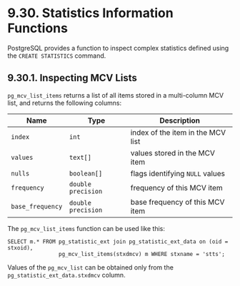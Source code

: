 # 9.30. Statistics Information Functions

PostgreSQL provides a function to inspect complex statistics defined using the `CREATE STATISTICS` command.

## 9.30.1. Inspecting MCV Lists

`pg_mcv_list_items` returns a list of all items stored in a multi-column MCV list, and returns the following columns:

| Name             | Type               | Description                       |
| ---------------- | ------------------ | --------------------------------- |
| `index`          | `int`              | index of the item in the MCV list |
| `values`         | `text[]`           | values stored in the MCV item     |
| `nulls`          | `boolean[]`        | flags identifying `NULL` values   |
| `frequency`      | `double precision` | frequency of this MCV item        |
| `base_frequency` | `double precision` | base frequency of this MCV item   |

The `pg_mcv_list_items` function can be used like this:

```
SELECT m.* FROM pg_statistic_ext join pg_statistic_ext_data on (oid = stxoid),
                pg_mcv_list_items(stxdmcv) m WHERE stxname = 'stts';
```

Values of the `pg_mcv_list` can be obtained only from the `pg_statistic_ext_data.stxdmcv` column.
